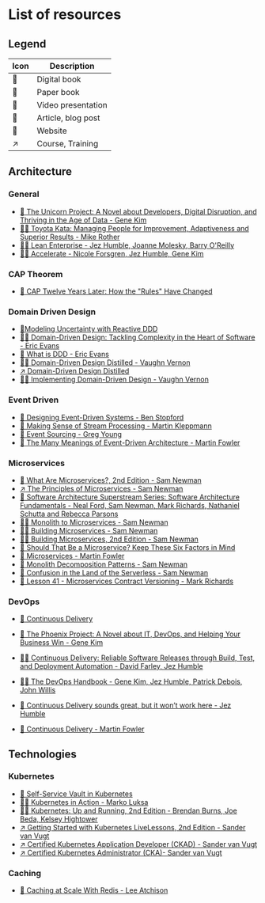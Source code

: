 # List of resources

## Legend
| Icon | Description |
|------|---------|
| :book: | Digital book |
| :blue_book: | Paper book |
| :movie_camera: | Video presentation |
| :page_with_curl: | Article, blog post |
| :bookmark_tabs: | Website |
| :arrow_upper_right: | Course, Training |

## Architecture
### General
- [:blue_book: The Unicorn Project: A Novel about Developers, Digital Disruption, and Thriving in the Age of Data - Gene Kim](https://www.amazon.com/Unicorn-Project-Developers-Disruption-Thriving-ebook/dp/B07QT9QR41)
- [:blue_book:](https://www.amazon.com/Toyota-Kata-Managing-Improvement-Adaptiveness/dp/0071635238)[:book: Toyota Kata: Managing People for Improvement, Adaptiveness and Superior Results - Mike Rother](https://learning.oreilly.com/library/view/toyota-kata-managing/9780071639859/)
- [:blue_book:](https://www.amazon.com/Lean-Enterprise-Performance-Organizations-Innovate/dp/1449368425)[:book: Lean Enterprise - Jez Humble, Joanne Molesky, Barry O'Reilly](https://learning.oreilly.com/library/view/lean-enterprise/9781491946527/)
- [:blue_book:](https://www.amazon.com/Accelerate-Software-Performing-Technology-Organizations/dp/1942788339/ref=pd_lpo_1)[:book: Accelerate - Nicole Forsgren, Jez Humble, Gene Kim](https://learning.oreilly.com/library/view/accelerate/9781457191435/)
### CAP Theorem
- [:page_with_curl: CAP Twelve Years Later: How the "Rules" Have Changed](https://www.infoq.com/articles/cap-twelve-years-later-how-the-rules-have-changed/)
### Domain Driven Design
- [:page_with_curl:Modeling Uncertainty with Reactive DDD](https://www.infoq.com/articles/modeling-uncertainty-reactive-ddd/)
- [:blue_book:](https://www.amazon.com/Domain-Driven-Design-Tackling-Complexity-Software/dp/0321125215)[:book: Domain-Driven Design: Tackling Complexity in the Heart of Software - Eric Evans](https://learning.oreilly.com/library/view/domain-driven-design-tackling/0321125215/)
- [:movie_camera: What is DDD - Eric Evans](https://www.youtube.com/watch?v=pMuiVlnGqjk)
- [:blue_book:](https://www.amazon.com/Domain-Driven-Design-Distilled-Vaughn-Vernon/dp/0134434420)[:book: Domain-Driven Design Distilled - Vaughn Vernon](https://learning.oreilly.com/library/view/domain-driven-design-distilled/9780134434964/)
- [:arrow_upper_right: Domain-Driven Design Distilled](https://learning.oreilly.com/videos/domain-driven-design-distilled/9780134593449/9780134593449-DDDD_00_00/)
- [:blue_book:](https://www.amazon.com/Implementing-Domain-Driven-Design-Vaughn-Vernon/dp/0321834577)[:book: Implementing Domain-Driven Design - Vaughn Vernon](https://learning.oreilly.com/library/view/implementing-domain-driven-design/9780133039900/)
### Event Driven
- [:book: Designing Event-Driven Systems - Ben Stopford](https://assets.confluent.io/m/7a91acf41502a75e/original/20180328-EB-Confluent_Designing_Event_Driven_Systems.pdf?_ga=2.96826714.451468121.1584989772-528482071.1584989772)
- [:book: Making Sense of Stream Processing - Martin Kleppmann](https://www.confluent.io/wp-content/uploads/2016/08/Making_Sense_of_Stream_Processing_Confluent_1.pdf)
- [:movie_camera: Event Sourcing - Greg Young](https://www.youtube.com/watch?v=8JKjvY4etTY)
- [:movie_camera: The Many Meanings of Event-Driven Architecture - Martin Fowler](https://www.youtube.com/watch?v=STKCRSUsyP0)
### Microservices
- [:book: What Are Microservices?, 2nd Edition - Sam Newman](https://learning.oreilly.com/library/view/what-are-microservices/9781492074946/)
- [:arrow_upper_right: The Principles of Microservices - Sam Newman](https://learning.oreilly.com/videos/-/9781491935811/continue)
- [:movie_camera: Software Architecture Superstream Series: Software Architecture Fundamentals - Neal Ford, Sam Newman, Mark Richards, Nathaniel Schutta and Rebecca Parsons](https://learning.oreilly.com/videos/-/0636920446712/continue)
- [:blue_book:](https://www.amazon.com/Monolith-Microservices-Evolutionary-Patterns-Transform/dp/1492047848)[:book: Monolith to Microservices - Sam Newman](https://learning.oreilly.com/api/v1/continue/9781492047834/)
- [:blue_book:](https://www.amazon.com/Building-Microservices-Designing-Fine-Grained-Systems/dp/1491950358)[:book: Building Microservices - Sam Newman](https://learning.oreilly.com/api/v1/continue/9781491950340/)
- [:blue_book:](https://www.amazon.com/Building-Microservices-Designing-Fine-Grained-Systems/dp/B09RTQY7SX)[:book: Building Microservices, 2nd Edition - Sam Newman](https://learning.oreilly.com/api/v1/continue/9781492034018/)
- [:page_with_curl: Should That Be a Microservice? Keep These Six Factors in Mind](https://tanzu.vmware.com/content/blog/should-that-be-a-microservice-keep-these-six-factors-in-mind)
- [:movie_camera: Microservices - Martin Fowler](https://www.youtube.com/watch?v=2yko4TbC8cI)
- [:movie_camera: Monolith Decomposition Patterns - Sam Newman](https://www.youtube.com/watch?v=9I9GdSQ1bbM)
- [:movie_camera: Confusion in the Land of the Serverless - Sam Newman](https://www.youtube.com/watch?v=Y6B3Eqlj9Fw)
- [:movie_camera: Lesson 41 - Microservices Contract Versioning - Mark Richards](https://www.youtube.com/watch?v=iUpD4ZS8qg4)

### DevOps
- [:bookmark_tabs: Continuous Delivery](https://continuousdelivery.com/)
- [:blue_book: The Phoenix Project: A Novel about IT, DevOps, and Helping Your Business Win - Gene Kim](https://www.amazon.com/Phoenix-Project-DevOps-Helping-Business/dp/0988262592)
- [:blue_book:](https://www.amazon.com/Continuous-Delivery-Deployment-Automation-Addison-Wesley/dp/0321601912)[:book: Continuous Delivery: Reliable Software Releases through Build, Test, and Deployment Automation - David Farley, Jez Humble](https://learning.oreilly.com/library/view/continuous-delivery-reliable/9780321670250/)
- [:blue_book:](https://www.amazon.com/DevOps-Handbook-Second-World-Class-Organizations/dp/B09L56CT6N)[:book: The DevOps Handbook - Gene Kim, Jez Humble, Patrick Debois, John Willis](https://learning.oreilly.com/library/view/the-devops-handbook/9781457191381/)

- [:movie_camera: Continuous Delivery sounds great, but it won’t work here - Jez Humble](https://www.youtube.com/watch?v=837Z_oehhRg)
- [:movie_camera: Continuous Delivery - Martin Fowler](https://www.youtube.com/watch?v=aoMfbgF2D_4)
## Technologies
### Kubernetes
- [:movie_camera: Self-Service Vault in Kubernetes](https://www.hashicorp.com/resources/self-service-vault-in-kubernetes)
- [:blue_book:](https://www.amazon.com/Kubernetes-Action-Marko-Luksa/dp/1617293725)[:book: Kubernetes in Action -  Marko Luksa](https://learning.oreilly.com/library/view/kubernetes-in-action/9781617293726/)
- [:blue_book:](https://www.amazon.com/Kubernetes-Running-Dive-Future-Infrastructure/dp/1492046531)[:book: Kubernetes: Up and Running, 2nd Edition - Brendan Burns, Joe Beda, Kelsey Hightower](https://learning.oreilly.com/library/view/kubernetes-up-and/9781492046523/)
- [:arrow_upper_right: Getting Started with Kubernetes LiveLessons, 2nd Edition - Sander van Vugt](https://learning.oreilly.com/videos/getting-started-with/9780136787709/9780136787709-GSK2_00_00_00/)
- [:arrow_upper_right: Certified Kubernetes Application Developer (CKAD) - Sander van Vugt](https://learning.oreilly.com/videos/certified-kubernetes-application/9780136677628/9780136677628-CKAD_00_00_00/)
- [:arrow_upper_right: Certified Kubernetes Administrator (CKA)- Sander van Vugt](https://learning.oreilly.com/videos/certified-kubernetes-administrator/9780136677482/9780136677482-CKA1_00_00_00/)

### Caching
- [:book: Caching at Scale With Redis - Lee Atchison](https://redis.com/docs/caching-at-scale-with-redis/)
